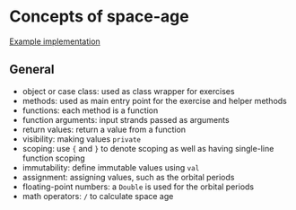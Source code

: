 # Concepts of space-age

[Example implementation](https://github.com/exercism/scala/blob/master/exercises/space-age/example.scala)

## General

- object or case class: used as class wrapper for exercises
- methods: used as main entry point for the exercise and helper methods
- functions: each method is a function
- function arguments: input strands passed as arguments
- return values: return a value from a function
- visibility: making values `private`
- scoping: use `{` and `}` to denote scoping as well as having single-line function scoping
- immutability: define immutable values using `val`
- assignment: assigning values, such as the orbital periods
- floating-point numbers: a `Double` is used for the orbital periods
- math operators: `/` to calculate space age
